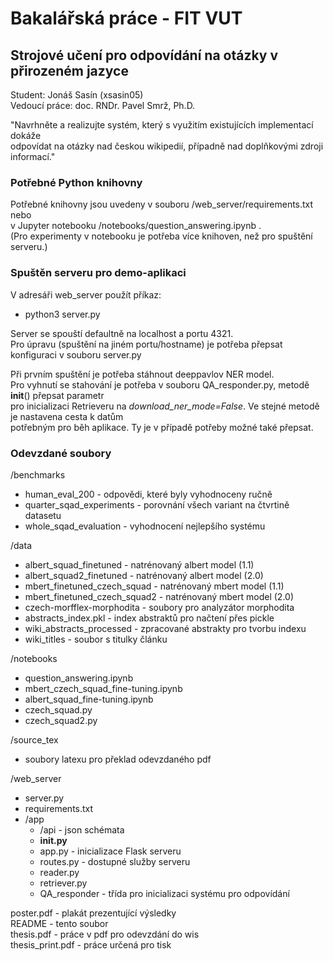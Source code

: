 # Bakalářská práce - FIT VUT
## **Strojové učení pro odpovídání na otázky v přirozeném jazyce**

Student: Jonáš Sasín (xsasin05)  
Vedoucí práce: doc. RNDr. Pavel Smrž, Ph.D.  

"Navrhněte a realizujte systém, který s využitím existujících implementací dokáže  
odpovídat na otázky nad českou wikipedií, případně nad doplňkovými zdroji informací."

### Potřebné Python knihovny
Potřebné knihovny jsou uvedeny v souboru /web_server/requirements.txt nebo  
v Jupyter notebooku /notebooks/question_answering.ipynb .  
(Pro experimenty v notebooku je potřeba více knihoven, než pro spuštění serveru.)  

### Spuštěn serveru pro demo-aplikaci
V adresáři web_server použít příkaz:
 * python3 server.py 

Server se spouští defaultně na localhost a portu 4321.  
Pro úpravu (spuštění na jiném portu/hostname) je potřeba přepsat konfiguraci v souboru server.py  


Při prvním spuštění je potřeba stáhnout deeppavlov NER model.  
Pro vyhnutí se stahování je potřeba v souboru QA_responder.py, metodě __init__() přepsat parametr  
pro inicializaci Retrieveru na *download_ner_mode=False*. Ve stejné metodě je nastavena cesta k datům  
potřebným pro běh aplikace. Ty je v případě potřeby možné také přepsat.


### Odevzdané soubory 
/benchmarks
 * human_eval_200 - odpovědi, které byly vyhodnoceny ručně
 * quarter_sqad_experiments - porovnání všech variant na čtvrtině datasetu
 * whole_sqad_evaluation - vyhodnocení nejlepšího systému

/data
 * albert_squad_finetuned - natrénovaný albert model (1.1)
 * albert_squad2_finetuned - natrénovaný albert model (2.0)
 * mbert_finetuned_czech_squad - natrénovaný mbert model (1.1)
 * mbert_finetuned_czech_squad2 - natrénovaný mbert model (2.0)
 * czech-morfflex-morphodita - soubory pro analyzátor morphodita
 * abstracts_index.pkl - index abstraktů pro načtení přes pickle
 * wiki_abstracts_processed - zpracované abstrakty pro tvorbu indexu
 * wiki_titles - soubor s titulky článku 

/notebooks
 * question_answering.ipynb 
 * mbert_czech_squad_fine-tuning.ipynb 
 * albert_squad_fine-tuning.ipynb
 * czech_squad.py
 * czech_squad2.py

/source_tex
 * soubory latexu pro překlad odevzdaného pdf

/web_server
 * server.py
 * requirements.txt
 * /app
   - /api - json schémata
   - __init.py__
   - app.py - inicializace Flask serveru
   - routes.py - dostupné služby serveru 
   - reader.py
   - retriever.py
   - QA_responder - třída pro inicializaci systému pro odpovídání

poster.pdf - plakát prezentující výsledky  
README - tento soubor   
thesis.pdf - práce v pdf pro odevzdání do wis  
thesis_print.pdf - práce určená pro tisk  




